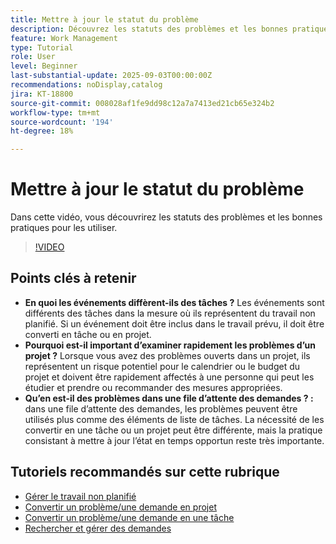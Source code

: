 ```yaml
---
title: Mettre à jour le statut du problème
description: Découvrez les statuts des problèmes et les bonnes pratiques pour les utiliser.
feature: Work Management
type: Tutorial
role: User
level: Beginner
last-substantial-update: 2025-09-03T00:00:00Z
recommendations: noDisplay,catalog
jira: KT-18800
source-git-commit: 008028af1fe9dd98c12a7a7413ed21cb65e324b2
workflow-type: tm+mt
source-wordcount: '194'
ht-degree: 18%

---
```


# Mettre à jour le statut du problème

Dans cette vidéo, vous découvrirez les statuts des problèmes et les bonnes pratiques pour les utiliser.

>[!VIDEO](https://video.tv.adobe.com/v/3472967/?quality=12&learn=on&enablevpops&captions=fre_fr)

## Points clés à retenir

* **En quoi les événements diffèrent-ils des tâches ?** Les événements sont différents des tâches dans la mesure où ils représentent du travail non planifié. Si un événement doit être inclus dans le travail prévu, il doit être converti en tâche ou en projet.
* **Pourquoi est-il important d’examiner rapidement les problèmes d’un projet ?** Lorsque vous avez des problèmes ouverts dans un projet, ils représentent un risque potentiel pour le calendrier ou le budget du projet et doivent être rapidement affectés à une personne qui peut les étudier et prendre ou recommander des mesures appropriées.
* **Qu’en est-il des problèmes dans une file d’attente des demandes ? :** dans une file d’attente des demandes, les problèmes peuvent être utilisés plus comme des éléments de liste de tâches. La nécessité de les convertir en une tâche ou un projet peut être différente, mais la pratique consistant à mettre à jour l’état en temps opportun reste très importante.


## Tutoriels recommandés sur cette rubrique

* [Gérer le travail non planifié](/help/manage-work/issues-requests/handle-unplanned-work.md)
* [Convertir un problème/une demande en projet](/help/manage-work/issues-requests/create-a-project-from-a-request.md)
* [Convertir un problème/une demande en une tâche](/help/manage-work/issues-requests/convert-issues-to-other-work-items.md)
* [Rechercher et gérer des demandes](/help/manage-work/issues-requests/find-requests.md)
